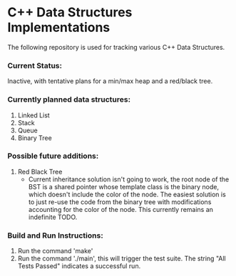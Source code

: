 # C++ Data Structures Implementations
The following repository is used for tracking various C++ Data Structures.

### Current Status:
Inactive, with tentative plans for a min/max heap and a red/black tree.

### Currently planned data structures:
1. Linked List
2. Stack
3. Queue
4. Binary Tree

### Possible future additions:
1. Red Black Tree
    - Current inheritance solution isn't going to work, the root node of the BST is a shared pointer whose template class is the binary node, which doesn't include the color of the node. The easiest solution is to just re-use the code from the binary tree with modifications accounting for the color of the node.  This currently remains an indefinite TODO.
   



### Build and Run Instructions:
1. Run the command 'make'
2. Run the command './main', this will trigger the test suite. The string "All Tests Passed" indicates a successful run.
